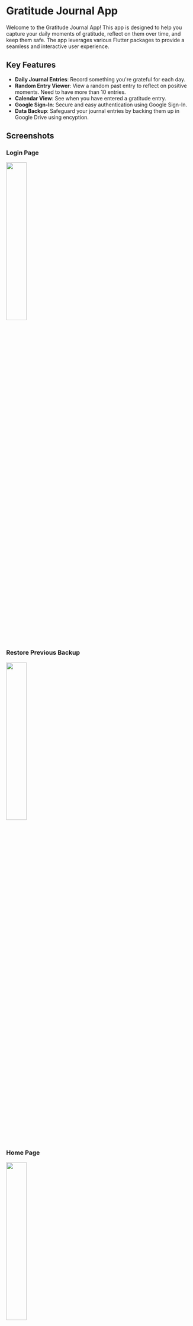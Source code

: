 # Gratitude Journal App

Welcome to the Gratitude Journal App! This app is designed to help you capture your daily moments of gratitude, reflect on them over time, and keep them safe. The app leverages various Flutter packages to provide a seamless and interactive user experience.

## Key Features

- **Daily Journal Entries**: Record something you're grateful for each day.
- **Random Entry Viewer**: View a random past entry to reflect on positive moments. Need to have more than 10 entries.
- **Calendar View**: See when you have entered a gratitude entry.
- **Google Sign-In**: Secure and easy authentication using Google Sign-In.
- **Data Backup**: Safeguard your journal entries by backing them up in Google Drive using encyption.

## Screenshots

### Login Page
<img src="https://github.com/wagle04/gratitude_diary/blob/main/screenshots/login%20page.png" width=33% height=33%>

### Restore Previous Backup
<img src="https://github.com/wagle04/gratitude_diary/blob/main/screenshots/restore%20previous%20backup.png" width=33% height=33%>

### Home Page
<img src="https://github.com/wagle04/gratitude_diary/blob/main/screenshots/home%20page.png" width=33% height=33%>

### Previous Gratitude Viewer
<img src="https://github.com/wagle04/gratitude_diary/blob/main/screenshots/previous%20gratitude%20viewer.png" width=33% height=33%>

### Share Gratitude
<img src="https://github.com/wagle04/gratitude_diary/blob/main/screenshots/share%20gratitude.png" width=33% height=33%>

### Log Out and Backup
<img src="https://github.com/wagle04/gratitude_diary/blob/main/screenshots/log%20out%20and%20backup.png" width=33% height=33%>

## Packages Used and Their Use Cases

- **bot_toast** - for toast notifications
- **encrypt** - encrypt and decrpyt gratitude entries while backing up to and from Google Drive
- **flutter_dotenv** - manage environment variables for secure configuration
- **flutter_riverpod** - for state management
- **get_it** - service locator pattern for dependency injection
- **go_router** - for navigation and routing within the app
- **google_generative_ai** - generative AI capabilities from Google. Used to get emoji based on gratitude
- **google_sign_in** - Google Sign-In for user authentication
- **googleapis** - accesses various Google APIs for additional functionalities
- **googleapis_auth** - Manages authentication for Google APIs
- **isar** - local database for storing journal entries
- **loading_animation_widget** - loading animations
- **logger** - logging for debugging and error tracking
- **path** - Manages file and directory paths in a cross-platform manner
- **screenshot** -  screenshots of the app's user interface
- **share_plus** - used to share gratitude entries in png format
- **spider** - used to manage assests 
- **table_calendar** - displays a calendar view for selecting dates and reviewing entries


## Getting Started

1. **Clone the repository**:
    ```bash
    git clone https://github.com/yourusername/gratitude_journal_app.git
    cd gratitude_journal_app
    ```

2. **Install dependencies**:
    ```bash
    flutter pub get
    ```

3. **Set up Firebase**:
   - Follow the Firebase setup guide for Flutter to add your app to Firebase.
   - Download the `google-services.json` (for Android) and `GoogleService-Info.plist` (for iOS) and place them in the respective directories.

4. **Add Environment Variables**:
   - Create a `.env` file in the root of your project and add your configuration variables.
   - Get Google AI api key from https://aistudio.google.com/app/apikey

**Note**: The `.env` file and `GoogleService-Info.plist` are missing and need to be configured to run the app successfully.

5. **Run the app**:
    ```bash
    flutter run
    ```


## License

This project is licensed under the MIT License. See the [LICENSE](LICENSE) file for details.

---

